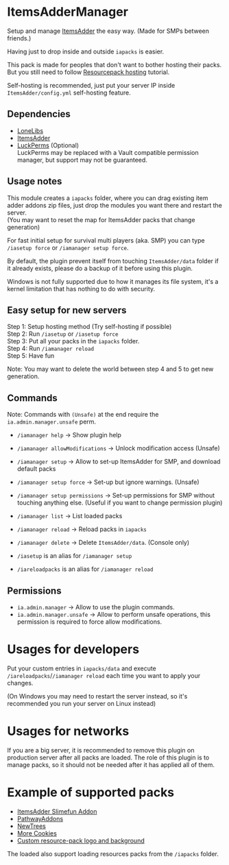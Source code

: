 # ItemsAdderManager

Setup and manage 
[ItemsAdder](https://www.spigotmc.org/resources/%E2%9C%A8itemsadder%E2%AD%90emotes-mobs-items-armors-hud-gui-emojis-blocks-wings-hats-liquids.73355/) 
 the easy way. (Made for SMPs between friends.)

Having just to drop inside and outside `iapacks` is easier.

This pack is made for peoples that don't want to bother hosting their packs.  
But you still need to follow [Resourcepack hosting](https://itemsadder.devs.beer/plugin-usage/resourcepack-hosting) tutorial.

Self-hosting is recommended, just put your server IP inside `ItemsAdder/config.yml` self-hosting feature.

## Dependencies

- [LoneLibs](https://www.spigotmc.org/resources/lonelibs.75974/)
- [ItemsAdder](https://www.spigotmc.org/resources/%E2%9C%A8itemsadder%E2%AD%90emotes-mobs-items-armors-hud-gui-emojis-blocks-wings-hats-liquids.73355/)
- [LuckPerms](https://www.spigotmc.org/resources/luckperms.28140/) (Optional)  
  LuckPerms may be replaced with a Vault compatible permission manager, but support may not be guaranteed.

## Usage notes

This module creates a `iapacks` folder, where you can drag existing item adder addons zip files, 
just drop the modules you want there and restart the server.  
(You may want to reset the map for ItemsAdder packs that change generation)

For fast initial setup for survival multi players (aka. SMP) you can type `/iasetup force` or `/iamanager setup force`.

By default, the plugin prevent itself from touching `ItemsAdder/data` folder if it already exists, 
please do a backup of it before using this plugin.

Windows is not fully supported due to how it manages its file system, 
it's a kernel limitation that has nothing to do with security.

## Easy setup for new servers

Step 1: Setup hosting method (Try self-hosting if possible)  
Step 2: Run `/iasetup` or `/iasetup force`  
Step 3: Put all your packs in the `iapacks` folder.  
Step 4: Run `/iamanager reload`  
Step 5: Have fun  

Note: You may want to delete the world between step 4 and 5 to get new generation.

## Commands

Note: Commands with `(Unsafe)` at the end require the `ia.admin.manager.unsafe` perm.

- `/iamanager help` -> Show plugin help
- `/iamanager allowModifications` -> Unlock modification access (Unsafe)
- `/iamanager setup` -> Allow to set-up ItemsAdder for SMP, and download default packs
- `/iamanager setup force` -> Set-up but ignore warnings. (Unsafe)
- `/iamanager setup permissions` -> Set-up permissions for SMP without touching anything else. 
  (Useful if you want to change permission plugin)
- `/iamanager list` -> List loaded packs
- `/iamanager reload` -> Reload packs in `iapacks`
- `/iamanager delete` -> Delete `ItemsAdder/data`. (Console only)

- `/iasetup` is an alias for `/iamanager setup`
- `/iareloadpacks` is an alias for `/iamanager reload`

## Permissions

- `ia.admin.manager` -> Allow to use the plugin commands.
- `ia.admin.manager.unsafe` -> Allow to perform unsafe operations, 
this permission is required to force allow modifications.

# Usages for developers

Put your custom entries in `iapacks/data` and execute 
`/iareloadpacks`/`/iamanager reload` each time you want to apply your changes.

(On Windows you may need to restart the server instead, 
so it's recommended you run your server on Linux instead)

# Usages for networks

If you are a big server, it is recommended to remove this plugin on production server after all packs are loaded.
The role of this plugin is to manage packs, so it should not be needed after it has applied all of them.

# Example of supported packs

- [ItemsAdder Slimefun Addon](https://www.spigotmc.org/resources/addon-itemsadder-slimefun-addon.98439/)
- [PathwayAddons](https://www.spigotmc.org/resources/deco-pathwayaddons-itemsadder-addon.91702/)
- [NewTrees](https://www.spigotmc.org/resources/trees-newtrees-itemsadder-addon.84604/)
- [More Cookies](https://www.spigotmc.org/threads/more-cookies-for-itemsadder.559657/)
- [Custom resource-pack logo and background](https://www.spigotmc.org/resources/addon-custom-resourcepack-logo-and-background.95384/)

The loaded also support loading resources packs from the `/iapacks` folder. 
